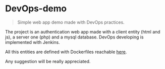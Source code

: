 # DevOps-demo
>Simple web app demo made with DevOps practices.

The project is an authentication web app made with a client entity (html and js), a server one (php) and a mysql database. DevOps developing is implemented with Jenkins.

All this entities are defined with Dockerfiles reachable [here](https://hub.docker.com/r/glatrofa/dev-ops-demo/tags).

Any suggestion will be really appreciated.